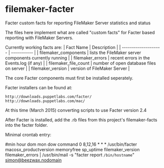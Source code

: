 # filemaker-facter
Facter custom facts for reporting FileMaker Server statistics and status

The files here implement what are called "custom facts" for Facter based reporting with FileMaker Servers.

Currently working facts are:
| Fact Name            | Description |
| -------------------- | ----------- |
| filemaker_components | lists the FileMaker server components currently running |
| filemaker_errors     | recent errors in the Events.log (if any) |
| filemaker_file_count | number of open database files on server |
| filemaker_version    | version of FileMaker Server |

The core Facter components must first be installed seperately.

Facter installers can be found at:

	http://downloads.puppetlabs.com/facter/
	http://downloads.puppetlabs.com/mac/

At this time (March 2015) converting scripts to use Facter version 2.4

After Facter is installed, add the .rb files from this project's filemaker-facts into the facter folder. 

Minimal crontab entry:

#min    hour    dom    mon    dow    command
0       8,12,16 *      *      *      /usr/bin/facter macosx_productversion memoryfree sp_uptime filemaker_version filemaker_errors | /usr/bin/mail -s "facter report `/bin/hostname`" simon@beezwax.nodomain
